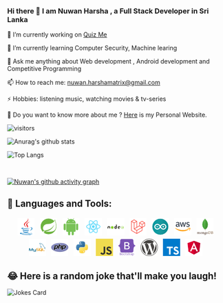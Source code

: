 ### Hi there 👋 I am Nuwan Harsha , a Full Stack Developer in Sri Lanka


 🔭 I’m currently working on [Quiz Me](https://github.com/Team-nanocode/Quiz-me)
 
 🌱 I’m currently learning Computer Security, Machine learing
 
 💬 Ask me anything about Web development , Android development and Competitive Programming
 
 📫 How to reach me: <nuwan.harshamatrix@gmail.com>
 
 ⚡ Hobbies: listening music, watching movies & tv-series
 
 🤔 Do you want to know more about me ? [Here](https://nuwan.me) is my Personal Website.
 
 ![visitors](https://visitor-badge-reloaded.herokuapp.com/badge?page_id=Nuwan-Harshakumara-Piyarathna.Nuwan-Harshakumara-Piyarathna&color=00cf00)
 
 ![Anurag's github stats](https://github-readme-stats.vercel.app/api?username=Nuwan-Harshakumara-Piyarathna&show_icons=true&theme=radical)

 ![Top Langs](https://github-readme-stats.vercel.app/api/top-langs/?username=Nuwan-Harshakumara-Piyarathna&layout=compact&langs_count=10&theme=radical)

<p align="center"><img src="https://github-profile-trophy.vercel.app/?username=Nuwan-Harshakumara-Piyarathna&column=7&theme=radical" alt="" /></p>

[![Nuwan's github activity graph](https://activity-graph.herokuapp.com/graph?username=Nuwan-Harshakumara-Piyarathna&bg_color=011627&color=c792ea&line=7fdbca&point=ffeb95&area=true)](https://github.com/Nuwan-Harshakumara-Piyarathna/github-readme-activity-graph)

## 🧰 Languages and Tools:
<p align="center">
<img src="https://raw.githubusercontent.com/devicons/devicon/master/icons/java/java-original.svg" alt="Java" height="40" style="vertical-align:top; margin:4px">
<img src="https://raw.githubusercontent.com/github/explore/80688e429a7d4ef2fca1e82350fe8e3517d3494d/topics/spring-boot/spring-boot.png" alt="Spring" height="40" style="vertical-align:top; margin:4px">
<img src="https://raw.githubusercontent.com/github/explore/80688e429a7d4ef2fca1e82350fe8e3517d3494d/topics/android/android.png" alt="Android" height="40" style="vertical-align:top; margin:4px">
<img src="https://raw.githubusercontent.com/github/explore/80688e429a7d4ef2fca1e82350fe8e3517d3494d/topics/react/react.png" alt="react" height="40" style="vertical-align:top; margin:4px">
<img src="https://raw.githubusercontent.com/devicons/devicon/master/icons/nodejs/nodejs-original-wordmark.svg" alt="nodejs" height="40" style="vertical-align:top; margin:4px"/>
 
<img src="https://raw.githubusercontent.com/github/explore/56a826d05cf762b2b50ecbe7d492a839b04f3fbf/topics/laravel/laravel.png" alt="laravel" height="40" style="vertical-align:top; margin:4px">
<img src="https://raw.githubusercontent.com/github/explore/80688e429a7d4ef2fca1e82350fe8e3517d3494d/topics/arduino/arduino.png" alt="arduino" height="40" style="vertical-align:top; margin:4px">
<img src="https://raw.githubusercontent.com/github/explore/fbceb94436312b6dacde68d122a5b9c7d11f9524/topics/aws/aws.png" alt="aws" height="40" style="vertical-align:top; margin:4px">
<img src="https://raw.githubusercontent.com/devicons/devicon/master/icons/mongodb/mongodb-original-wordmark.svg" alt="mongo" height="40" style="vertical-align:top; margin:4px">
<img src="https://raw.githubusercontent.com/devicons/devicon/master/icons/mysql/mysql-original-wordmark.svg" alt="mysql" height="40" style="vertical-align:top; margin:4px">
<img src="https://raw.githubusercontent.com/github/explore/ccc16358ac4530c6a69b1b80c7223cd2744dea83/topics/php/php.png" alt="php" height="40" style="vertical-align:top; margin:4px"> 
 
 
<img src="https://raw.githubusercontent.com/github/explore/80688e429a7d4ef2fca1e82350fe8e3517d3494d/topics/python/python.png" alt="Python" height="40" style="vertical-align:top; margin:4px">
<img src="https://raw.githubusercontent.com/github/explore/80688e429a7d4ef2fca1e82350fe8e3517d3494d/topics/javascript/javascript.png" alt="Javascript" height="40" style="vertical-align:top; margin:4px">
<img src="https://raw.githubusercontent.com/devicons/devicon/master/icons/bootstrap/bootstrap-plain-wordmark.svg" alt="bootstrap" height="40" style="vertical-align:top; margin:4px" />
 
 <img src="https://raw.githubusercontent.com/github/explore/80688e429a7d4ef2fca1e82350fe8e3517d3494d/topics/wordpress/wordpress.png" alt="wordpress" height="40" style="vertical-align:top; margin:4px">
  <img src="https://raw.githubusercontent.com/github/explore/80688e429a7d4ef2fca1e82350fe8e3517d3494d/topics/typescript/typescript.png" alt="typescript" height="40" style="vertical-align:top; margin:4px">

 <img src="https://raw.githubusercontent.com/github/explore/80688e429a7d4ef2fca1e82350fe8e3517d3494d/topics/angular/angular.png" alt="angular" height="40" style="vertical-align:top; margin:4px">
</p>

## 😂 Here is a random joke that'll make you laugh!
![Jokes Card](https://readme-jokes.vercel.app/api)



